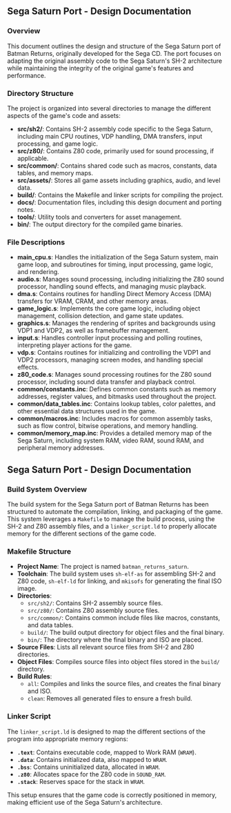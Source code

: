 ## Sega Saturn Port - Design Documentation

### Overview

This document outlines the design and structure of the Sega Saturn port of Batman Returns, originally developed for the Sega CD. The port focuses on adapting the original assembly code to the Sega Saturn's SH-2 architecture while maintaining the integrity of the original game's features and performance.

### Directory Structure

The project is organized into several directories to manage the different aspects of the game's code and assets:

- **src/sh2/**: Contains SH-2 assembly code specific to the Sega Saturn, including main CPU routines, VDP handling, DMA transfers, input processing, and game logic.
- **src/z80/**: Contains Z80 code, primarily used for sound processing, if applicable.
- **src/common/**: Contains shared code such as macros, constants, data tables, and memory maps.
- **src/assets/**: Stores all game assets including graphics, audio, and level data.
- **build/**: Contains the Makefile and linker scripts for compiling the project.
- **docs/**: Documentation files, including this design document and porting notes.
- **tools/**: Utility tools and converters for asset management.
- **bin/**: The output directory for the compiled game binaries.

### File Descriptions

- **main_cpu.s**: Handles the initialization of the Sega Saturn system, main game loop, and subroutines for timing, input processing, game logic, and rendering.
- **audio.s**: Manages sound processing, including initializing the Z80 sound processor, handling sound effects, and managing music playback.
- **dma.s**: Contains routines for handling Direct Memory Access (DMA) transfers for VRAM, CRAM, and other memory areas.
- **game_logic.s**: Implements the core game logic, including object management, collision detection, and game state updates.
- **graphics.s**: Manages the rendering of sprites and backgrounds using VDP1 and VDP2, as well as framebuffer management.
- **input.s**: Handles controller input processing and polling routines, interpreting player actions for the game.
- **vdp.s**: Contains routines for initializing and controlling the VDP1 and VDP2 processors, managing screen modes, and handling special effects.
- **z80_code.s**: Manages sound processing routines for the Z80 sound processor, including sound data transfer and playback control.
- **common/constants.inc**: Defines common constants such as memory addresses, register values, and bitmasks used throughout the project.
- **common/data_tables.inc**: Contains lookup tables, color palettes, and other essential data structures used in the game.
- **common/macros.inc**: Includes macros for common assembly tasks, such as flow control, bitwise operations, and memory handling.
- **common/memory_map.inc**: Provides a detailed memory map of the Sega Saturn, including system RAM, video RAM, sound RAM, and peripheral memory addresses.

## Sega Saturn Port - Design Documentation

### Build System Overview

The build system for the Sega Saturn port of Batman Returns has been structured to automate the compilation, linking, and packaging of the game. This system leverages a `Makefile` to manage the build process, using the SH-2 and Z80 assembly files, and a `linker_script.ld` to properly allocate memory for the different sections of the game code.

### Makefile Structure

- **Project Name**: The project is named `batman_returns_saturn`.
- **Toolchain**: The build system uses `sh-elf-as` for assembling SH-2 and Z80 code, `sh-elf-ld` for linking, and `mkisofs` for generating the final ISO image.
- **Directories**: 
  - `src/sh2/`: Contains SH-2 assembly source files.
  - `src/z80/`: Contains Z80 assembly source files.
  - `src/common/`: Contains common include files like macros, constants, and data tables.
  - `build/`: The build output directory for object files and the final binary.
  - `bin/`: The directory where the final binary and ISO are placed.
- **Source Files**: Lists all relevant source files from SH-2 and Z80 directories.
- **Object Files**: Compiles source files into object files stored in the `build/` directory.
- **Build Rules**:
  - `all`: Compiles and links the source files, and creates the final binary and ISO.
  - `clean`: Removes all generated files to ensure a fresh build.
  
### Linker Script

The `linker_script.ld` is designed to map the different sections of the program into appropriate memory regions:

- **`.text`**: Contains executable code, mapped to Work RAM (`WRAM`).
- **`.data`**: Contains initialized data, also mapped to `WRAM`.
- **`.bss`**: Contains uninitialized data, allocated in `WRAM`.
- **`.z80`**: Allocates space for the Z80 code in `SOUND_RAM`.
- **`.stack`**: Reserves space for the stack in `WRAM`.

This setup ensures that the game code is correctly positioned in memory, making efficient use of the Sega Saturn's architecture.
